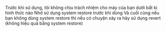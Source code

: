 Trước khi sử dụng, tôi không chịu trách nhiệm cho máy của bạn dưới bất kì hình thức nào
Nhớ sử dụng system restore trước khi dùng
Và cuối cùng nếu bạn không dùng system restore thì nếu có chuyện xảy ra hãy sử dụng revert (không hiệu quả bằng system restore)
